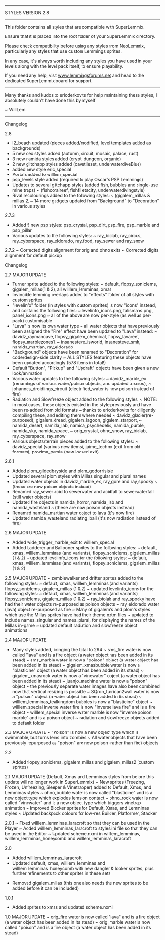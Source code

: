 --------------------------------------------------------------------------------

STYLES VERSION 2.8

--------------------------------------------------------------------------------

This folder contains all styles that are compatible with SuperLemmix.

Ensure that it is placed into the root folder of your SuperLemmix directory.

Please check compatibility before using any styles from NeoLemmix, particularly
any styles that use custom Lemmings sprites.

In any case, it's always worth including any styles you have used in your levels
along with the level pack itself, to ensure playability.

If you need any help, visit www.lemmingsforums.net and head to the dedicated
SuperLemmix board for support.

--------------------------------------------------------------------------------

Many thanks and kudos to ericderkovits for help maintaining these styles,
I absolutely couldn't have done this by myself

~ WillLem

--------------------------------------------------------------------------------

Changelog:

2.8
+ l2_beach updated (pieces added/modified, level templates added as backgrounds)
+ 5 new dex styles added (autumn, circuit, mosaic, palace, rust)
+ 3 new namida styles added (crypt, dungeon, organic)
+ 2 new glitchapp styles added (cavetileset, underwaterdiveBlue)
+ added new style eric_special
+ Portals added to willlem_special
+ psp_levels style added (required to play Oscar's PSP Lemmings)
+ Updates to several glitchapp styles (added fish, bubbles and single-use mine traps)
  ~ (fishcoralreef, fishfilletscity, underwaterdivingstyle)
+ Rival recolourings added to the following styles:
  ~ (gigalem_millas & millas 2, 
~ 14 more gadgets updated from "Background" to "Decoration" in various styles

2.7.3
+ Added 5 new psp styles: psp_crystal, psp_dirt, psp_fire, psp_marble and psp_pillar
+ Various updates to the following styles:
  ~ ray_biolab, ray_circus, ray_cyberspace, ray_eldorado, ray_food, ray_sewer and ray_snow  

2.7.2
~ Corrected digits alignment for orig and ohno exits
~ Corrected digits alignment for default pickup

Changelog:

2.7 MAJOR UPDATE
+ Turner sprite added to the following styles:
  ~ default, flopsy_soniclems, gigalem_millas(1 & 2), all willlem_lemminas, xmas
+ Invincible lemming overlays added to "effects" folder of all styles with custom sprites
+ "levelinfo" folder (in styles with custom sprites) is now "icons" instead, and contains the following files:
  ~ levelinfo_icons.png, talismans.png, panel_icons.png
  ~ all of the above are now per-style (as well as per-pack) customisable
+ "Lava" is now its own water type
~ all water objects that have previously been assigned the "Fire" effect have been updated to "Lava" instead:
  ~ davidz_raymancave, flopsy_gigalem_chemical, flopsy_lavareef, flopsy_marblezones1,
  ~ insanesteve_isworld, insanesteve_smb, namida_martian, ray_eldorado
+ "Background" objects have been renamed to "Decoration" for code/design-side clarity
  ~ ALL STYLES featuring these objects have been updated accordingly (578 items in total!)
+ Default "Button", "Pickup" and "Updraft" objects have been given a new look/animation
+ Various water updates to the following styles:
  ~ davidz_marble_ex (renamings of various water/poison objects, and updated .nxmos),
  ~ johannes_droidlings_circuit (electrified_water is now poison instead of fire)
+ Radiation and Slowfreeze object added to the following styles:
  ~ NOTE: in most cases, these objects existed in the style previously and have been re-added from old formats
  ~ thanks to ericderkovits for diligently compiling these, and editing them where needed
  ~ davidz_glacier(re-purposed), gigalem_dread, gigalem_lagoon, gigalem_starport,
  ~ namida_desert, namida_lab, namida_psychedelic, namida_purple, namida_sky, namida_space,
  ~ orig_crystal, ohno_snow, ray_biolab, ray_cyberspace, ray_snow
+ Various objects/terrain pieces added to the following styles:
  ~ davidz_special (various new items), jaime_techno (exit from old formats), proxima_persia (new locked exit)

2.6.1
+ Added plom_gildedbayside and plom_godorrisisle
+ Updated several plom styles with Millas singular and plural names
+ Updated water objects in davidz_marble_ex, ray_gore and ray_spooky
  ~ (these are now poison objects instead)
+ Renamed ray_sewer acid to sewerwater and acidfall to sewerwaterfall (still water objects)
+ Updated fire objects in namida_horror, namida_lab and namida_wasteland
  ~ (these are now poison objects instead)
+ Renamed namida_martian water object to lava (it's now fire)
+ Updated namida_wasteland radiating_ball (it's now radiation instead of fire)

2.6 MAJOR UPDATE
+ Added wide_trigger_marble_exit to willlem_special
+ Added Ladderer and Ballooner sprites to the following styles:
  ~ default, xmas, willlem_lemminas (and variants), flopsy_soniclems, gigalem_millas (1 & 2)
~ updated levelinfo_icons for the following styles:
  ~ default, xmas, willlem_lemminas (and variants), flopsy_soniclems, gigalem_millas (1 & 2)

2.5 MAJOR UPDATE
~ zombiewalker and drifter sprites added to the following styles:
  ~ default, xmas, willlem_lemminas (and variants), flopsy_soniclems, gigalem_millas (1 & 2)
~ updated levelinfo_icons for the following styles:
  ~ default, xmas, willlem_lemminas (and variants), flopsy_soniclems, gigalem_millas (1 & 2)
~ ray_biolab and ray_spooky have had their water objects re-purposed as poison objects
~ ray_eldorado water (lava) object re-purposed as fire
~ Many of gigalem's and plom's styles which use the Millas sprites have had their theme.nxtm files
  ~ updated to include names_singular and names_plural, for displaying the names of the Millas in-game
~ updated default radiation and slowfreeze object animations

2.4 MAJOR UPDATE
+ Many styles added, bringing the total to 294
~ sms_fire water is now called "lava" and is a fire object (a water object has been added in its stead)
~ sms_marble water is now a "poison" object (a water object has been added in its stead)
~ gigalem_xmasbubble water is now a "blasticine" object (a water object has been added in its stead)
~ gigalem_xmasrock water is now a "vinewater" object (a water object has been added in its stead)
~ juanjo_machine water is now a "poison" object
  ~ the previously separate water images have also been combined now that vertical resizing is possible
~ SQron_turrican2wall water is now a "poison" object (a water object has been added in its stead)
~ willlem_lemminas_tealkingdom bubbles is now a "blasticine" object
~ willlem_special inverse water fire is now "inverse lava fire" and is a fire object
~ willlem_special inverse water marble is now "inverse poison marble" and is a poison object
~ radiation and slowfreeze objects added to default folder

2.3 MAJOR UPDATE
~ "Poison" is now a new object type which is swimmable, but turns lems into zombies
~ All water objects that have been previously repurposed as "poison" are now poison (rather than fire) objects

2.2
+ Added flopsy_soniclems, gigalem_millas and gigalem_millas2 (custom sprites)

2.1 MAJOR UPDATE (Default, Xmas and Lemminas styles from before this update will no longer work in SuperLemmix)
~ New sprites (Freezing, Frozen, Unfreezing, Sleeper & Vinetrapper) added to Default, Xmas, and Lemminas styles
~ ohno_bubble water is now called "blasticine" and is a new object type which explodes lems on contact
~ ohno_rock water is now called "vinewater" and is a new object type which triggers vinetrap animation
~ Improved Blocker sprites for Default, Xmas, and Lemminas styles
~ Updated backpack colours for low-res Builder, Platformer, Stacker

2.0.1
~ Fixed willlem_lemminas_laracroft so that they can be used in the Player
~ Added willlem_lemminas_laracroft to styles.ini file so that they can be used in the Editor
~ Updated scheme.nxmi in willlem_lemminas, willlem_lemminas_honeycomb and willlem_lemminas_laracroft

2.0
+ Added willlem_lemminas_laracroft
+ Updated default, xmas, willlem_lemminas and willlem_lemminas_honeycomb with new dangler & looker sprites,
  plus further refinements to other sprites in these sets
- Removed gigalem_millas (this one also needs the new sprites to be added before it can be included)

1.0.1
+ Added sprites to xmas and updated scheme.nxmi

1.0 MAJOR UPDATE
~ orig_fire water is now called "lava" and is a fire object (a water object has been added in its stead)
~ orig_marble water is now called "poison" and is a fire object (a water object has been added in its stead)
